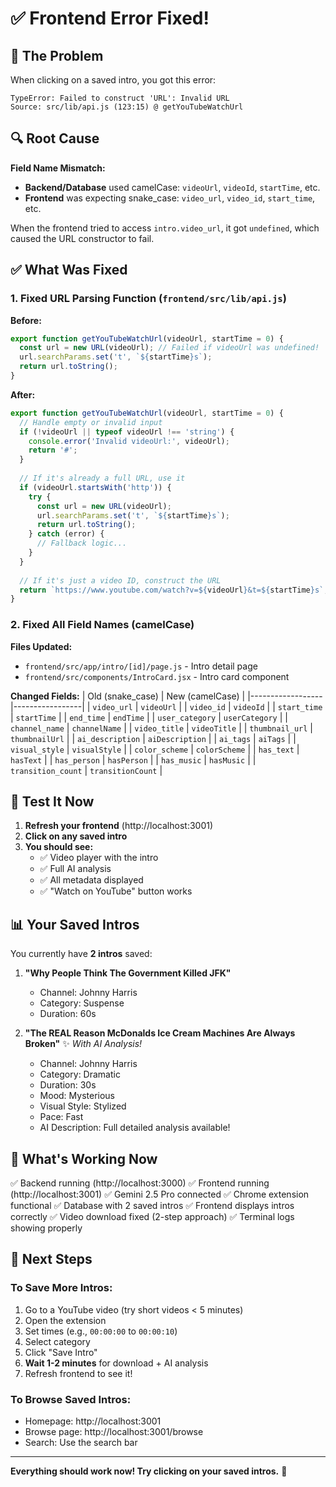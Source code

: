 # ✅ Frontend Error Fixed!

## 🐛 The Problem

When clicking on a saved intro, you got this error:

```
TypeError: Failed to construct 'URL': Invalid URL
Source: src/lib/api.js (123:15) @ getYouTubeWatchUrl
```

## 🔍 Root Cause

**Field Name Mismatch:**
- **Backend/Database** used camelCase: `videoUrl`, `videoId`, `startTime`, etc.
- **Frontend** was expecting snake_case: `video_url`, `video_id`, `start_time`, etc.

When the frontend tried to access `intro.video_url`, it got `undefined`, which caused the URL constructor to fail.

## ✅ What Was Fixed

### 1. **Fixed URL Parsing Function** (`frontend/src/lib/api.js`)

**Before:**
```javascript
export function getYouTubeWatchUrl(videoUrl, startTime = 0) {
  const url = new URL(videoUrl); // Failed if videoUrl was undefined!
  url.searchParams.set('t', `${startTime}s`);
  return url.toString();
}
```

**After:**
```javascript
export function getYouTubeWatchUrl(videoUrl, startTime = 0) {
  // Handle empty or invalid input
  if (!videoUrl || typeof videoUrl !== 'string') {
    console.error('Invalid videoUrl:', videoUrl);
    return '#';
  }
  
  // If it's already a full URL, use it
  if (videoUrl.startsWith('http')) {
    try {
      const url = new URL(videoUrl);
      url.searchParams.set('t', `${startTime}s`);
      return url.toString();
    } catch (error) {
      // Fallback logic...
    }
  }
  
  // If it's just a video ID, construct the URL
  return `https://www.youtube.com/watch?v=${videoUrl}&t=${startTime}s`;
}
```

### 2. **Fixed All Field Names** (camelCase)

**Files Updated:**
- `frontend/src/app/intro/[id]/page.js` - Intro detail page
- `frontend/src/components/IntroCard.jsx` - Intro card component

**Changed Fields:**
| Old (snake_case) | New (camelCase) |
|------------------|-----------------|
| `video_url` | `videoUrl` |
| `video_id` | `videoId` |
| `start_time` | `startTime` |
| `end_time` | `endTime` |
| `user_category` | `userCategory` |
| `channel_name` | `channelName` |
| `video_title` | `videoTitle` |
| `thumbnail_url` | `thumbnailUrl` |
| `ai_description` | `aiDescription` |
| `ai_tags` | `aiTags` |
| `visual_style` | `visualStyle` |
| `color_scheme` | `colorScheme` |
| `has_text` | `hasText` |
| `has_person` | `hasPerson` |
| `has_music` | `hasMusic` |
| `transition_count` | `transitionCount` |

## 🧪 Test It Now

1. **Refresh your frontend** (http://localhost:3001)
2. **Click on any saved intro**
3. **You should see:**
   - ✅ Video player with the intro
   - ✅ Full AI analysis
   - ✅ All metadata displayed
   - ✅ "Watch on YouTube" button works

## 📊 Your Saved Intros

You currently have **2 intros** saved:

1. **"Why People Think The Government Killed JFK"**
   - Channel: Johnny Harris
   - Category: Suspense
   - Duration: 60s

2. **"The REAL Reason McDonalds Ice Cream Machines Are Always Broken"** ✨ *With AI Analysis!*
   - Channel: Johnny Harris
   - Category: Dramatic
   - Duration: 30s
   - Mood: Mysterious
   - Visual Style: Stylized
   - Pace: Fast
   - AI Description: Full detailed analysis available!

## 🎯 What's Working Now

✅ Backend running (http://localhost:3000)
✅ Frontend running (http://localhost:3001)
✅ Gemini 2.5 Pro connected
✅ Chrome extension functional
✅ Database with 2 saved intros
✅ Frontend displays intros correctly
✅ Video download fixed (2-step approach)
✅ Terminal logs showing properly

## 📝 Next Steps

### To Save More Intros:

1. Go to a YouTube video (try short videos < 5 minutes)
2. Open the extension
3. Set times (e.g., `00:00:00` to `00:00:10`)
4. Select category
5. Click "Save Intro"
6. **Wait 1-2 minutes** for download + AI analysis
7. Refresh frontend to see it!

### To Browse Saved Intros:

- Homepage: http://localhost:3001
- Browse page: http://localhost:3001/browse
- Search: Use the search bar

---

**Everything should work now! Try clicking on your saved intros.** 🚀


